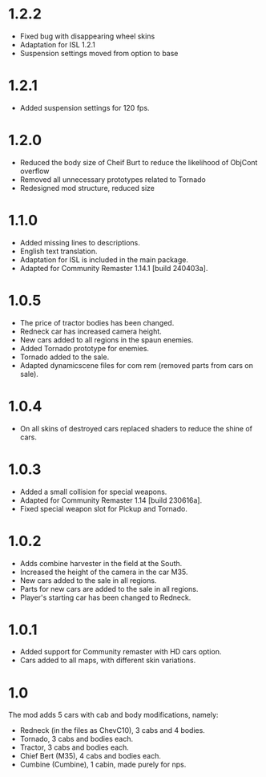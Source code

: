 # 1.2.2

* Fixed bug with disappearing wheel skins
* Adaptation for ISL 1.2.1
* Suspension settings moved from option to base

# 1.2.1

* Added suspension settings for 120 fps.

# 1.2.0

* Reduced the body size of Cheif Burt to reduce the likelihood of ObjCont overflow
* Removed all unnecessary prototypes related to Tornado
* Redesigned mod structure, reduced size

# 1.1.0

* Added missing lines to descriptions.
* English text translation.
* Adaptation for ISL is included in the main package.
* Adapted for Community Remaster 1.14.1 [build 240403a].

# 1.0.5

* The price of tractor bodies has been changed.
* Redneck car has increased camera height.
* New cars added to all regions in the spaun enemies.
* Added Tornado prototype for enemies.
* Tornado added to the sale.
* Adapted dynamicscene files for com rem (removed parts from cars on sale).

# 1.0.4

* On all skins of destroyed cars replaced shaders to reduce the shine of cars.

# 1.0.3

* Added a small collision for special weapons.
* Adapted for Community Remaster 1.14 [build 230616a].
* Fixed special weapon slot for Pickup and Tornado.

# 1.0.2

* Adds combine harvester in the field at the South.
* Increased the height of the camera in the car M35.
* New cars added to the sale in all regions.
* Parts for new cars are added to the sale in all regions.
* Player's starting car has been changed to Redneck.

# 1.0.1

* Added support for Community remaster with HD cars option.
* Cars added to all maps, with different skin variations.

# 1.0

The mod adds 5 cars with cab and body modifications, namely:

* Redneck (in the files as ChevC10), 3 cabs and 4 bodies.
* Tornado, 3 cabs and bodies each.
* Tractor, 3 cabs and bodies each.
* Chief Bert (M35), 4 cabs and bodies each.
* Cumbine (Cumbine), 1 cabin, made purely for nps.
